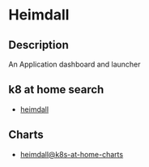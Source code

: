 # Heimdall

## Description

An Application dashboard and launcher

## k8 at home search

- [heimdall](https://nanne.dev/k8s-at-home-search/#/heimdall)

## Charts

- [heimdall@k8s-at-home-charts](https://k8s-at-home.com/charts/)

